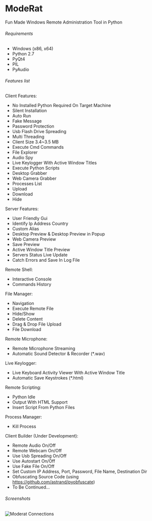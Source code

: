 # ModeRat


Fun Made Windows Remote Administration Tool in Python

###### Requirements

* Windows (x86, x64)
* Python 2.7
* PyQt4
* PIL
* PyAudio



###### Features list

Client Features:
 * No Installed Python Required On Target Machine
 * Silent Installation
 * Auto Run
 * Fake Message
 * Password Protection
 * Usb Flash Drive Spreading
 * Multi Threading
 * Client Size 3.4~3.5 MB 
 * Execute Cmd Commands
 * File Explorer
 * Audio Spy
 * Live Keylogger With Active Window Titles
 * Execute Python Scripts
 * Desktop Grabber
 * Web Camera Grabber
 * Processes List
 * Upload
 * Download
 * Hide

Server Features:
 * User Friendly Gui
 * Identify Ip Address Country
 * Custom Alias
 * Desktop Preview & Desktop Preview in Popup
 * Web Camera Preview
 * Save Preview
 * Active Window Title Preview
 * Servers Status Live Update
 * Catch Errors and Save In Log File

Remote Shell:
 *  Interactive Console
 *  Commands History

File Manager:
 * Navigation
 * Execute Remote File
 * Hide/Show
 * Delete Content
 * Drag & Drop File Upload
 * File Download

Remote Microphone:
 * Remote Microphone Streaming
 * Automatic Sound Detector & Recorder (*.wav)

Live Keylogger:
 * Live Keyboard Activity Viewer With Active Window Title
 * Automatic Save Keystrokes (*.html)

Remote Scripting:
 * Python Idle
 * Output With HTML Support
 * Insert Script From Python Files

Process Manager:
 * Kill Process
 
 
Client Builder (Under Development):
 * Remote Audio On/Off
 * Remote Webcam On/Off
 * Use Usb Spreading On/Off
 * Use Autostart On/Off
 * Use Fake File On/Off
 * Set Custom IP Address, Port, Password, File Name, Destination Dir
 * Obfuscating Source Code (using https://github.com/astrand/pyobfuscate)
 * To Be Continued...
 



###### Screenshots

![Moderat Connections](http://s014.radikal.ru/i328/1603/0b/b0c376ab81ad.png)
